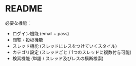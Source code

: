 # README

必要な機能：

* ログイン機能 (email + pass)
* 閲覧・投稿機能
* スレッド機能 (スレッドにレスをつけていくスタイル)
* カテゴリ設定 (スレッドごと / 1つのスレッドに複数付与可能)
* 検索機能 (単語 / スレッド及びレスの横断検索)

